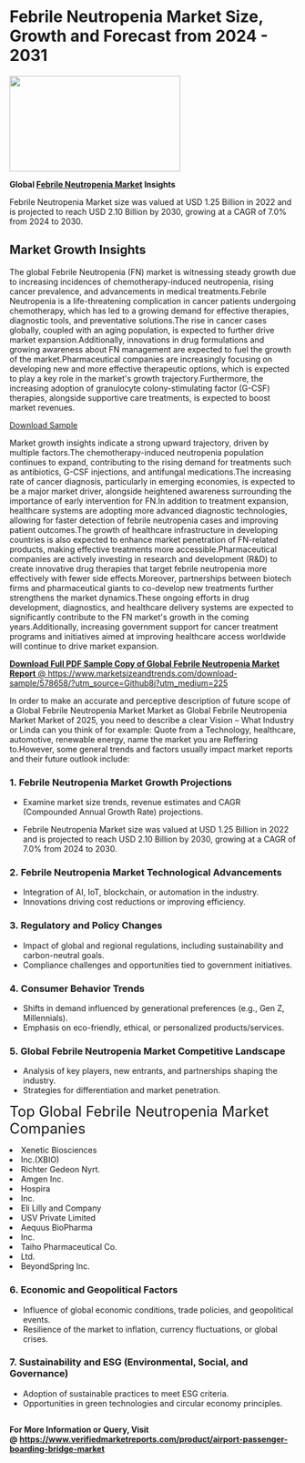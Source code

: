 <H1>Febrile Neutropenia Market Size, Growth and Forecast from 2024 - 2031</H1><img class="aligncenter size-medium wp-image-584254" src="https://thirdeyenews.in/wp-content/uploads/2024/09/Global-Market-Research-300x168.jpeg" alt="" width="300" height="168" /><p><strong>Global&nbsp;<a href="https://www.marketsizeandtrends.com/download-sample/578658/?utm_source=Github8j?utm_medium=225">Febrile Neutropenia Market</a> Insights</strong></p><p>Febrile Neutropenia Market size was valued at USD 1.25 Billion in 2022 and is projected to reach USD 2.10 Billion by 2030, growing at a CAGR of 7.0% from 2024 to 2030.</p><p><h2>Market Growth Insights</h2> <p>The global Febrile Neutropenia (FN) market is witnessing steady growth due to increasing incidences of chemotherapy-induced neutropenia, rising cancer prevalence, and advancements in medical treatments.Febrile Neutropenia is a life-threatening complication in cancer patients undergoing chemotherapy, which has led to a growing demand for effective therapies, diagnostic tools, and preventative solutions.The rise in cancer cases globally, coupled with an aging population, is expected to further drive market expansion.Additionally, innovations in drug formulations and growing awareness about FN management are expected to fuel the growth of the market.Pharmaceutical companies are increasingly focusing on developing new and more effective therapeutic options, which is expected to play a key role in the market's growth trajectory.Furthermore, the increasing adoption of granulocyte colony-stimulating factor (G-CSF) therapies, alongside supportive care treatments, is expected to boost market revenues.</p> <p><a href="#">Download Sample</a></p> <p>Market growth insights indicate a strong upward trajectory, driven by multiple factors.The chemotherapy-induced neutropenia population continues to expand, contributing to the rising demand for treatments such as antibiotics, G-CSF injections, and antifungal medications.The increasing rate of cancer diagnosis, particularly in emerging economies, is expected to be a major market driver, alongside heightened awareness surrounding the importance of early intervention for FN.In addition to treatment expansion, healthcare systems are adopting more advanced diagnostic technologies, allowing for faster detection of febrile neutropenia cases and improving patient outcomes.The growth of healthcare infrastructure in developing countries is also expected to enhance market penetration of FN-related products, making effective treatments more accessible.Pharmaceutical companies are actively investing in research and development (R&D) to create innovative drug therapies that target febrile neutropenia more effectively with fewer side effects.Moreover, partnerships between biotech firms and pharmaceutical giants to co-develop new treatments further strengthens the market dynamics.These ongoing efforts in drug development, diagnostics, and healthcare delivery systems are expected to significantly contribute to the FN market's growth in the coming years.Additionally, increasing government support for cancer treatment programs and initiatives aimed at improving healthcare access worldwide will continue to drive market expansion.</p> <p><a href="#"></p><p><span class=""><strong>Download Full PDF Sample Copy of Global Febrile Neutropenia Market Report</strong> @ <a href="https://www.marketsizeandtrends.com/download-sample/578658/?utm_source=Github8j?utm_medium=225" target="_blank">https://www.marketsizeandtrends.com/download-sample/578658/?utm_source=Github8j?utm_medium=225</a></span></p><p>In order to make an accurate and perceptive description of future scope of a Global&nbsp;Febrile Neutropenia Market Market as Global&nbsp;Febrile Neutropenia Market Market of 2025, you need to describe a clear Vision &ndash; What Industry or Linda can you think of for example: Quote from a Technology, healthcare, automotive, renewable energy, name the market you are Reffering to.However, some general trends and factors usually impact market reports and their future outlook include:</p><h3>1.&nbsp;<strong>Febrile Neutropenia Market Growth Projections</strong></h3><ul><li>Examine market size trends, revenue estimates and CAGR (Compounded Annual Growth Rate) projections.</li><li><p>Febrile Neutropenia Market size was valued at USD 1.25 Billion in 2022 and is projected to reach USD 2.10 Billion by 2030, growing at a CAGR of 7.0% from 2024 to 2030.</p></li></ul><h3>2.&nbsp;<strong>Febrile Neutropenia Market Technological Advancements</strong></h3><ul><li>Integration of AI, IoT, blockchain, or automation in the industry.</li><li>Innovations driving cost reductions or improving efficiency.</li></ul><h3>3.&nbsp;<strong>Regulatory and Policy Changes</strong></h3><ul><li>Impact of global and regional regulations, including sustainability and carbon-neutral goals.</li><li>Compliance challenges and opportunities tied to government initiatives.</li></ul><h3>4.&nbsp;<strong>Consumer Behavior Trends</strong></h3><ul><li>Shifts in demand influenced by generational preferences (e.g., Gen Z, Millennials).</li><li>Emphasis on eco-friendly, ethical, or personalized products/services.</li></ul><h3>5.&nbsp;<strong>Global Febrile Neutropenia Market Competitive Landscape</strong></h3><ul><li>Analysis of key players, new entrants, and partnerships shaping the industry.</li><li>Strategies for differentiation and market penetration.</li></ul><p data-pm-slice="1 1 []"><span style="color: inherit; font-family: inherit; font-size: 25px;">Top Global Febrile Neutropenia Market Companies</span></p><div class="" data-test-id=""><p><li>Xenetic Biosciences</li><li> Inc.(XBIO)</li><li> Richter Gedeon Nyrt.</li><li> Amgen Inc.</li><li> Hospira</li><li> Inc.</li><li> Eli Lilly and Company</li><li> USV Private Limited</li><li> Aequus BioPharma</li><li> Inc.</li><li> Taiho Pharmaceutical Co.</li><li> Ltd.</li><li> BeyondSpring Inc.</li></p></div><h3>6.&nbsp;<strong>Economic and Geopolitical Factors</strong></h3><ul><li>Influence of global economic conditions, trade policies, and geopolitical events.</li><li>Resilience of the market to inflation, currency fluctuations, or global crises.</li></ul><h3>7.&nbsp;<strong>Sustainability and ESG (Environmental, Social, and Governance)</strong></h3><ul><li>Adoption of sustainable practices to meet ESG criteria.</li><li>Opportunities in green technologies and circular economy principles.</li></ul><h2><strong style="font-size: 14px;">For More Information or Query, Visit @&nbsp;</strong><a style="background-color: #ffffff; font-size: 14px;" href="https://www.marketsizeandtrends.com/report/febrile-neutropenia-market/" target="_blank">https://www.verifiedmarketreports.com/product/airport-passenger-boarding-bridge-market</a></h2>